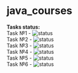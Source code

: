 # java_courses
**Tasks status:**  
Task №1 - ![status](https://img.shields.io/badge/status-Done-brightgreen)  
Task №2 - ![status](https://img.shields.io/badge/status-Done-brightgreen)  
Task №3 - ![status](https://img.shields.io/badge/status-Done-brightgreen)  
Task №4 - ![status](https://img.shields.io/badge/status-In%20Progress-yellow)   
Task №5 - ![status](https://img.shields.io/badge/status-In%20Progress-yellow)    
Task №6 - ![status](https://img.shields.io/badge/status-In%20Progress-yellow) 
